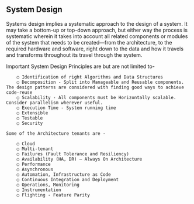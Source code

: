## System Design

Systems design implies a systematic approach to the design of a system. It may take a bottom-up or top-down approach, but either way the process is systematic wherein it takes into account all related components or modules of the system that needs to be created—from the architecture, to the required hardware and software, right down to the data and how it travels and transforms throughout its travel through the system. 

Important System Design Principles are but are not limited to-

		○ Identification of right Algorithms and Data Structures
		○ Decomposition - Split into Manageable and Reusable components. The design patterns are considered with finding good ways to achieve code-reuse
		○ Scalability - All components must be Horizontally scalable. Consider parallelism wherever useful.
		○ Execution Time - System running time
		○ Extensible
		○ Testable
		○ Security
	
	Some of the Architecture tenants are - 
	
		○ Cloud
		○ Multi-tenant
		○ Failures (Fault Tolerance and Resiliency)
		○ Availability (HA, DR) – Always On Architecture 
		○ Performance
		○ Asynchronous 
		○ Automation, Infrastructure as Code
		○ Continuous Integration and Deployment
		○ Operations, Monitoring
		○ Instrumentation
		○ Flighting - Feature Parity 
